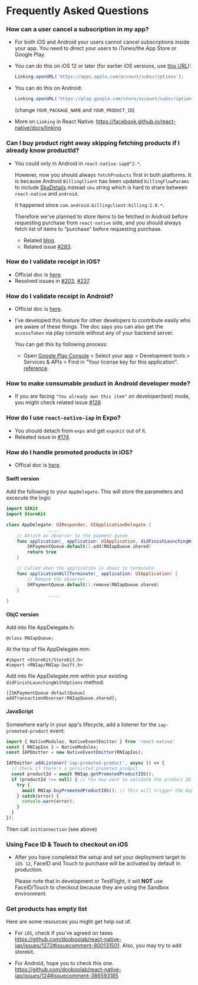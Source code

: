 # Frequently Asked Questions

### How can a user cancel a subscription in my app?

- For both iOS and Android your users cannot cancel subscriptions inside your app. You need to direct your users to iTunes/the App Store or Google Play.

- You can do this on iOS 12 or later (for earlier iOS versions, use [this URL](https://buy.itunes.apple.com/WebObjects/MZFinance.woa/wa/manageSubscriptions)):

  ```javascript
  Linking.openURL('https://apps.apple.com/account/subscriptions');
  ```

- You can do this on Android:

  ```javascript
  Linking.openURL('https://play.google.com/store/account/subscriptions?package=YOUR_PACKAGE_NAME&sku=YOUR_PRODUCT_ID
  ```

  (change `YOUR_PACKAGE_NAME` and `YOUR_PRODUCT_ID`)

- More on `Linking` in React Native: https://facebook.github.io/react-native/docs/linking

### Can I buy product right away skipping fetching products if I already know productId?

- You could only in Android in `react-native-iap@^2.*`.

  However, now you should always `fetchProducts` first in both platforms.
  It is because Android `BillingClient` has been updated `billingFlowParams`
  to include [SkuDetails](https://developer.android.com/reference/com/android/billingclient/api/SkuDetails) instead `sku` string which is
  hard to share between `react-native` and `android`.

  It happened since `com.android.billingclient:billing:2.0.*`.

  Therefore we've planned to store items to be fetched in Android before
  requesting purchase from `react-native` side, and you should always fetch
  list of items to “purchase” before requesting purchase.

  - Related [blog](https://medium.com/p/e4b55491479b).
  - Related issue [#283](https://github.com/dooboolab/react-native-iap/issues/283).

### How do I validate receipt in iOS?

- Official doc is [here](https://developer.apple.com/library/content/releasenotes/General/ValidateAppStoreReceipt/Chapters/ValidateRemotely.html).
- Resolved issues in [#203](https://github.com/dooboolab/react-native-iap/issues/203), [#237](https://github.com/dooboolab/react-native-iap/issues/237).

### How do I validate receipt in Android?

- Official doc is [here](https://developer.android.com/google/play/billing/billing_library_overview).
- I've developed this feature for other developers to contribute easily who are
  aware of these things. The doc says you can also get the `accessToken` via
  play console without any of your backend server.

  You can get this by following process:

  - Open [Google Play Console](https://play.google.com/apps/publish/)
    &gt; Select your app
    &gt; Development tools
    &gt; Services & APIs
    &gt; Find in “Your license key for this application”.
    [reference](https://stackoverflow.com/questions/27132443).

### How to make consumable product in Android developer mode?

- If you are facing `"You already own this item"` on developer(test) mode,
  you might check related issue [#126](https://github.com/dooboolab/react-native-iap/issues/126)

### How do I use `react-native-iap` in Expo?

- You should detach from `expo` and get `expokit` out of it.
- Releated issue in [#174](https://github.com/dooboolab/react-native-iap/issues/174).

### How do I handle promoted products in iOS?

- Offical doc is [here](https://developer.apple.com/app-store/promoting-in-app-purchases/).

#### Swift version

  Add the following to your `AppDelegate`. This will store the parameters and excecute the logic

````swift
import UIKit
import StoreKit

class AppDelegate: UIResponder, UIApplicationDelegate {
                ....
    // Attach an observer to the payment queue.
    func application(_ application: UIApplication, didFinishLaunchingWithOptions launchOptions: [UIApplicationLaunchOptionsKey: Any]?) -> Bool {
        SKPaymentQueue.default().add(RNIapQueue.shared)
        return true
    }

    // Called when the application is about to terminate.
    func applicationWillTerminate(_ application: UIApplication) {
        // Remove the observer.
        SKPaymentQueue.default().remove(RNIapQueue.shared)
    }
                ....
}
````

#### ObjC version

Add into file AppDelegate.h:

```objc
@class RNIapQueue;
````

At the top of file AppDelegate.mm:

```objc
#import <StoreKit/StoreKit.h>
#import <RNIap/RNIap-Swift.h>
````


Add into file AppDelegate.mm within your existing `didFinishLaunchingWithOptions` method:

```objc
[[SKPaymentQueue defaultQueue] addTransactionObserver:RNIapQueue.shared];
````

#### JavaScript

Somewhere early in your app's lifecycle, add a listener for the `iap-promoted-product` event:

  ```javascript
  import { NativeModules, NativeEventEmitter } from 'react-native'
  const { RNIapIos } = NativeModules;
  const IAPEmitter = new NativeEventEmitter(RNIapIos);

  IAPEmitter.addListener('iap-promoted-product', async () => {
    // Check if there's a persisted promoted product
    const productId = await RNIap.getPromotedProductIOS();
    if (productId !== null) { // You may want to validate the product ID against your own SKUs
      try {
        await RNIap.buyPromotedProductIOS(); // This will trigger the App Store purchase process
      } catch(error) {
        console.warn(error);
      }
    }
  });
````

Then call `initConnection` (see above)

### Using Face ID & Touch to checkout on iOS

- After you have completed the setup and set your deployment target to `iOS 12`,
  FaceID and Touch to purchase will be activated by default in production.

  Please note that in development or TestFlight, it will **NOT** use FaceID/Touch
  to checkout because they are using the Sandbox environment.


### Get products has empty list

Here are some resources you might get help out of.

- For `iOS`, check if you’ve agreed on taxes
https://github.com/dooboolab/react-native-iap/issues/1272#issuecomment-800131501. Also, you may try to add storekit.

- For Android, hope you to check this one.
https://github.com/dooboolab/react-native-iap/issues/124#issuecomment-386593185
